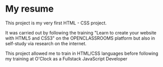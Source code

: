 # My resume

This project is my very first HTML - CSS project.

It was carried out by following the training "Learn to create your website with HTML5 and CSS3" on the OPENCLASSROOMS platform but also in self-study via research on the internet.

This project allowed me to train in HTML/CSS languages before following my training at O'Clock as a Fullstack JavaScript Developer

